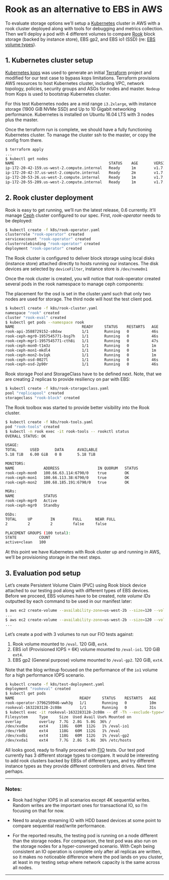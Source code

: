 # Rook as an alternative to EBS in AWS

To evaluate storage options we’ll setup a [Kubernetes][1] cluster in AWS with a rook cluster deployed along with tools for debugging and metrics collection. Then we’ll deploy a pod with 4 different volumes to compare [Rook][2] block storage (backed by instance store), EBS gp2, and EBS io1 (SSD) (re: [EBS volume types][3]).

## 1. Kubernetes cluster setup

[Kubernetes kops][4] was used to generate an initial [Terraform][5] project and modified for our test case to bypass kops limitations. Terraform provisions AWS resources to host Kubernetes cluster, including VPC, network topology, policies, security groups and ASGs for nodes and master. `Nodeup` from Kops is used to bootstrap Kubernetes cluster.

For this test Kubernetes nodes are a mid range `i3.2xlarge`, with instance storage (1900 GiB NVMe SSD) and Up to 10 Gigabit networking performance. Kubernetes is installed on Ubuntu 16.04 LTS with 3 nodes plus the master.

Once the terraform run is complete, we should have a fully functioning Kubernetes cluster. To manage the cluster ssh to the master, or copy the config from there.

```bash
$ terraform apply
...
$ kubectl get nodes
NAME                                          STATUS    AGE       VERSION
ip-172-20-42-159.us-west-2.compute.internal   Ready     1m        v1.7.0
ip-172-20-42-37.us-west-2.compute.internal    Ready     2m        v1.7.0
ip-172-20-53-26.us-west-2.compute.internal    Ready     1m        v1.7.0
ip-172-20-55-209.us-west-2.compute.internal   Ready     1m        v1.7.0
```

## 2. Rook cluster deployment

Rook is easy to get running, we’ll run the latest release, 0.6 currently. It’ll manage [Ceph][6] cluster configured to our spec. First, _rook-operator_ needs to be deployed:

```bash
$ kubectl create -f k8s/rook-operator.yaml
clusterrole "rook-operator" created
serviceaccount "rook-operator" created
clusterrolebinding "rook-operator" created
deployment "rook-operator" created
```

The Rook cluster is configured to deliver block storage using local disks (instance store) attached directly to hosts running our instances. The disk devices are selected by `deviceFilter`, instance store is `/dev/nvme0n1`

Once the rook cluster is created, you will notice that rook-operator created several pods in the rook namespace to manage ceph components:

The placement for the osd is set in the cluster.yaml such that only two nodes are used for storage. The third node will host the test client pod.
```bash
$ kubectl create -f k8s/rook-cluster.yaml
namespace "rook" created
cluster "rook-eval" created
$ kubectl get pods --namespace rook
NAME                              READY     STATUS    RESTARTS   AGE
rook-api-3588729152-s0dxw         1/1       Running   0          46s
rook-ceph-mgr0-1957545771-bsg7h   1/1       Running   0          46s
rook-ceph-mgr1-1957545771-cth8i   1/1       Running   0          47s
rook-ceph-mon0-t1m3z              1/1       Running   0          1m
rook-ceph-mon1-mkdl4              1/1       Running   0          1m
rook-ceph-mon2-bv1qk              1/1       Running   0          1m
rook-ceph-osd-0027l               1/1       Running   0          46s
rook-ceph-osd-2p90r               1/1       Running   0          46s
```

Rook storage Pool and StorageClass have to be defined next. Note, that we are creating 2 replicas to provide resiliency on par with EBS:

```bash
$ kubectl create -f k8s/rook-storageclass.yaml
pool "replicapool" created
storageclass "rook-block" created
```

The Rook toolbox was started to provide better visibility into the Rook cluster. 

```bash
$ kubectl create -f k8s/rook-tools.yaml
pod "rook-tools" created
$ kubectl -n rook exec -it rook-tools -- rookctl status
OVERALL STATUS: OK

USAGE:
TOTAL      USED       DATA      AVAILABLE
5.18 TiB   6.00 GiB   0 B       5.18 TiB

MONITORS:
NAME             ADDRESS                 IN QUORUM   STATUS
rook-ceph-mon0   100.66.63.114:6790/0    true        OK
rook-ceph-mon1   100.66.113.38:6790/0    true        OK
rook-ceph-mon2   100.68.185.191:6790/0   true        OK

MGRs:
NAME             STATUS
rook-ceph-mgr0   Active
rook-ceph-mgr0   Standby

OSDs:
TOTAL     UP        IN        FULL      NEAR FULL
2         2         2         false     false

PLACEMENT GROUPS (100 total):
STATE          COUNT
active+clean   100
```

At this point we have Kubernetes with Rook cluster up and running in AWS, we’ll be provisioning storage in the next steps.

## 3. Evaluation pod setup

Let’s create Persistent Volume Claim (PVC) using Rook block device attached to our testing pod along with different types of EBS devices. Before we proceed, EBS volumes have to be created, note _volume IDs_ outputted by each command to be used in our manifest later:

```bash
$ aws ec2 create-volume --availability-zone=us-west-2b --size=120 --volume-type=gp2
...
$ aws ec2 create-volume --availability-zone=us-west-2b --size=120 --volume-type=io1 --iops=6000
...
```

Let’s create a pod with 3 volumes to run our FIO tests against:

1. Rook volume mounted to `/eval`. 120 GiB, `ext4`.
1. EBS io1 (Provisioned IOPS = 6K) volume mounted to `/eval-io1`. 120 GiB `ext4`.
1. EBS gp2 (General purpose) volume mounted to `/eval-gp2`. 120 GiB, `ext4`.

Note that the blog writeup focused on the performance of the `io1` volume for a high performance IOPS scenario.

```bash
$ kubectl create -f k8s/test-deployment.yaml
deployment "rookeval" created
$ kubectl get pods
NAME                             READY     STATUS    RESTARTS   AGE
rook-operator-3796250946-wwh3g   1/1       Running   0          10m
rookeval-1632283128-2c08m        1/1       Running   0          31s
$ kubectl exec -it rookeval-1632283128-2c08m -- df -Th --exclude-type=tmpfs
Filesystem     Type     Size  Used Avail Use% Mounted on
overlay        overlay  7.7G  2.8G  5.0G  36% /
/dev/xvdbe     ext4     118G   60M  112G   1% /eval-io1
/dev/rbd0      ext4     118G   60M  112G   1% /eval
/dev/xvdbi     ext4     118G   60M  112G   1% /eval-gp2
/dev/xvda1     ext4     7.7G  2.8G  5.0G  36% /etc/hosts
```

All looks good, ready to finally proceed with [FIO][7] tests. Our test pod currently has 3 different storage types to compare. It would be interesting to add rook clusters backed by EBSs of different types, and try different instance types as they provide different controllers and drives. Next time perhaps.

---

### Notes:

* Rook had higher IOPS in all scenarios except 4K sequential writes. Random writes are the important ones for transactional IO, so I’m focusing on that for now. 

* Need to analyze streaming IO with HDD based devices at some point to compare sequential read/write performance.

* For the reported results, the testing pod is running on a node different than the storage nodes. For comparison, the test pod was also run on the storage nodes for a hyper-converged scenario. With Ceph being consistent an IO operation is complete only after all replicas are written, so it makes no noticeable difference where the pod lands on you cluster, at least in my testing setup where network capacity is the same across all nodes.

---

[1]: https://kubernetes.io
[2]: https://rook.io
[3]: http://docs.aws.amazon.com/AWSEC2/latest/UserGuide/EBSVolumeTypes.html
[4]: https://github.com/kubernetes/kops
[5]: https://www.terraform.io
[6]: http://ceph.com
[7]: https://github.com/axboe/fio
